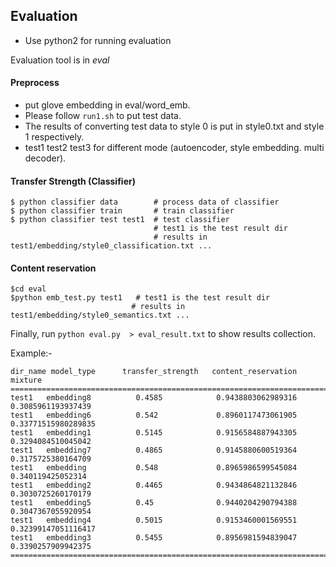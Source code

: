 
## Evaluation
- Use python2 for running evaluation

Evaluation tool is in _eval_

#### Preprocess
- put glove embedding in eval/word_emb.
- Please follow ```run1.sh``` to put test data.
- The results of converting test data to style 0 is put in style0.txt and style 1 respectively.
- test1 test2 test3 for different mode (autoencoder, style embedding. multi decoder).


#### Transfer Strength (Classifier)
```Usage
$ python classifier data        # process data of classifier
$ python classifier train       # train classifier
$ python classifier test test1  # test classifier
                                # test1 is the test result dir
                                # results in test1/embedding/style0_classification.txt ...

```

#### Content reservation


```CP
$cd eval
$python emb_test.py test1   # test1 is the test result dir
                           # results in test1/embedding/style0_semantics.txt ...
```


Finally, run ```python eval.py  > eval_result.txt``` to show results collection.

Example:-
```
dir_name model_type 	 transfer_strength 	 content_reservation 	 mixture
==============================================================================================
test1 	embedding8 		    0.4585 		      0.9438803062989316 	  0.3085961193937439
test1 	embedding6 	    	0.542 		      0.8960117473061905 	  0.33771515980289835
test1 	embedding1 		    0.5145 		      0.9156584887943305 	  0.3294084510045042
test1 	embedding7 		    0.4865 		      0.9145880600519364 	  0.3175725380164709
test1 	embedding 	    	0.548 		      0.8965986599545084 	  0.340119425052314
test1 	embedding2 		    0.4465 		      0.9434864821132846 	  0.3030725260170179
test1 	embedding5  		0.45 		      0.9440204290794388 	  0.3047367055920954
test1 	embedding4 		    0.5015 		      0.9153460001569551 	  0.32399147051116417
test1 	embedding3 		    0.5455 		      0.8956981594839047 	  0.3390257909942375
=============================================================================================
```